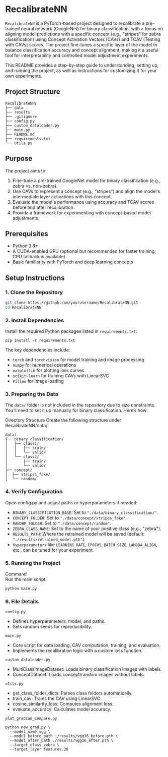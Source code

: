 # RecalibrateNN

`RecalibrateNN` is a PyTorch-based project designed to recalibrate a pre-trained neural network (GoogleNet) for binary classification, with a focus on aligning model predictions with a specific concept (e.g., "stripes" for zebra classification) using Concept Activation Vectors (CAVs) and TCAV (Testing with CAVs) scores. The project fine-tunes a specific layer of the model to balance classification accuracy and concept alignment, making it a useful tool for interpretability and controlled model adjustment experiments.

This README provides a step-by-step guide to understanding, setting up, and running the project, as well as instructions for customizing it for your own experiments.

## Project Structure

```
RecalibrateNN/
├── data                   
├── results               
├── .gitignore              
├── config.py               
├── custom_dataloader.py    
├── main.py                 
├── README.md               
├── requirements.txt        
└── utils.py                
```


## Purpose

The project aims to:
1. Fine-tune a pre-trained GoogleNet model for binary classification (e.g., zebra vs. non-zebra).
2. Use CAVs to represent a concept (e.g., "stripes") and align the model's intermediate layer activations with this concept.
3. Evaluate the model's performance using accuracy and TCAV scores before and after recalibration.
4. Provide a framework for experimenting with concept-based model adjustments.

## Prerequisites

- Python 3.8+
- A CUDA-enabled GPU (optional but recommended for faster training; CPU fallback is available)
- Basic familiarity with PyTorch and deep learning concepts

## Setup Instructions

### 1. Clone the Repository
```bash
git clone https://github.com/yourusername/RecalibrateNN.git
cd RecalibrateNN
```

### 2. Install Dependencies
Install the required Python packages listed in `requirements.txt`:
```aiignore
pip install -r requirements.txt
```

The key dependencies include:
* `torch` and `torchvision` for model training and image processing
* `numpy` for numerical operations
* `matplotlib` for plotting loss curves
* `scikit-learn` for training CAVs with LinearSVC
* `Pillow` for image loading

### 3. Preparing the Data

The `data/` folder is not included in the repository due to size constraints. You’ll need to set it up manually for binary classification. Here’s how:

Directory Structure
Create the following structure under RecalibrateNN/data/:

```
data/ 
├── binary_classification/
│   ├── class1/
│   │   ├── train/       
│   │   └── valid/       
│   └── class2/          
│       ├── train/       
│       └── valid/       
├── concept/ 
│  ├── stripes_fake/    
│  └── random/         

```

### 4. Verify Configuration

Open config.py and adjust paths or hyperparameters if needed:

* `BINARY_CLASSIFICATION_BASE`: Set to `"./data/binary_classification/"`.
* `CONCEPT_FOLDER`: Set to `"./data/concept/stripes_fake"`.
* `RANDOM_FOLDER`: Set to `"./data/concept/random"`.
* `ZEBRA_CLASS_NAME`: Set to the name of your positive class (e.g., "zebra").
* `RESULTS_PATH`: Where the retrained model will be saved (default: `"./results/retrained_model.pth"`).
* `Hyperparameters` like `LEARNING_RATE`, `EPOCHS`, `BATCH_SIZE`, `LAMBDA_ALIGN`, etc., can be tuned for your experiment.

### 5. Running the Project

Command \
Run the main script:

```bash
python main.py
```

### 6. File Details

`config.py`
* Defines hyperparameters, model, and paths.
* Sets random seeds for reproducibility.

``main.py``
* Core script for data loading, CAV computation, training, and evaluation.
* Implements the recalibration logic with a custom loss function.

`custom_dataloader.py`
* MultiClassImageDataset: Loads binary classification images with labels.
* ConceptDataset: Loads concept/random images without labels.

`utils.py`
* get_class_folder_dicts: Parses class folders automatically.
* train_cav: Trains the CAV using LinearSVC.
* cosine_similarity_loss: Computes alignment loss.
* evaluate_accuracy: Calculates model accuracy.

`plot_gradcam_compare.py`
```aiignore
python new_grad.py \
  --model_name vgg \
  --model_before_path ./results/vgg16_before.pth \
  --model_after_path ./results/vgg16_after.pth \
  --target_class zebra \
  --target_layer features.28

```
